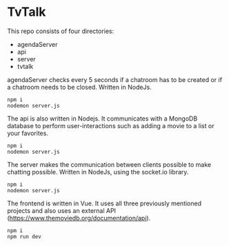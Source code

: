 # TvTalk

This repo consists of four directories:
- agendaServer
- api
- server
- tvtalk

agendaServer checks every 5 seconds if a chatroom has to be created or if a chatroom needs to be closed. Written in NodeJs.

	npm i
    nodemon server.js

The api is also written in Nodejs. It communicates with a MongoDB database to perform user-interactions such as adding a movie to a list or your favorites.

	npm i
	nodemon server.js

The server makes the communication between clients possible to make chatting possible. Written in NodeJs, using the socket.io library.

	npm i
	nodemon server.js

The frontend is written in Vue. It uses all three previously mentioned projects and also uses an external API (https://www.themoviedb.org/documentation/api).

	npm i
	npm run dev
